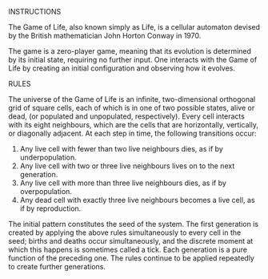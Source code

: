INSTRUCTIONS

  The Game of Life, also known simply as Life, is a cellular automaton
devised by the British mathematician John Horton Conway in 1970.

  The game is a zero-player game, meaning that its evolution is determined
by its initial state, requiring no further input. One interacts with the
Game of Life by creating an initial configuration and observing how it evolves.

RULES

  The universe of the Game of Life is an infinite, two-dimensional orthogonal grid
of square cells, each of which is in one of two possible states, alive or dead,
(or populated and unpopulated, respectively). Every cell interacts with its eight
neighbours, which are the cells that are horizontally, vertically, or diagonally
adjacent. At each step in time, the following transitions occur:

1) Any live cell with fewer than two live neighbours dies, as if by underpopulation.
2) Any live cell with two or three live neighbours lives on to the next generation.
3) Any live cell with more than three live neighbours dies, as if by overpopulation.
4) Any dead cell with exactly three live neighbours becomes a live cell, as if by reproduction.

  The initial pattern constitutes the seed of the system. The first generation is created
by applying the above rules simultaneously to every cell in the seed; births and deaths
occur simultaneously, and the discrete moment at which this happens is sometimes called
a tick. Each generation is a pure function of the preceding one. The rules continue to
be applied repeatedly to create further generations.
